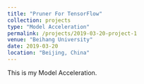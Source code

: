 ```yaml
---
title: "Pruner For TensorFlow"
collection: projects
type: "Model Acceleration"
permalink: /projects/2019-03-20-project-1
venue: "Beihang University"
date: 2019-03-20
location: "Beijing, China"
---
```


This is my Model Acceleration.
